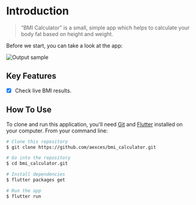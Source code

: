 # Introduction

> “BMI Calculator”
is a small, simple app which helps to calculate your body fat based on height and weight.

Before we start, you can take a look at the app:

![Output sample](assets/demo.gif)

## Key Features

- [x] Check live BMI results.
<!-- - [x] Precautions.
- [x] What else. -->


## How To Use

To clone and run this application, you'll need [Git](https://git-scm.com) and [Flutter](https://flutter.dev/docs/get-started/install) installed on your computer. From your command line:

```bash
# Clone this repository
$ git clone https://github.com/aexces/bmi_calculator.git

# Go into the repository
$ cd bmi_calculator.git

# Install dependencies
$ flutter packages get

# Run the app
$ flutter run
```
